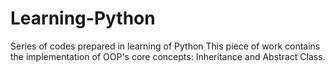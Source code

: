 # Learning-Python
Series of codes prepared in learning of Python
This piece of work contains the implementation of OOP's core concepts: Inheritance and Abstract Class.
